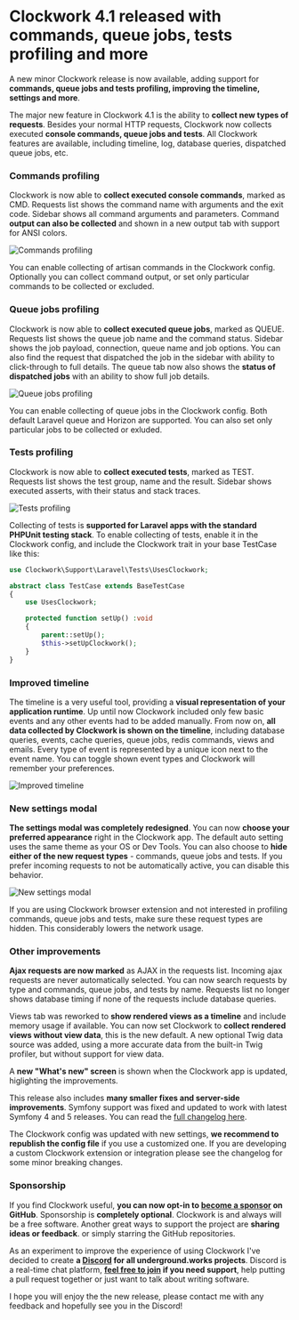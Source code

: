 <!--
authors:
  - its (@itsgoingd)
tags:
  - clockwork
  - release
perex: "A new minor Clockwork release is now available, adding support for **commands, queue jobs and tests profiling, improving the timeline, settings and more**."
-->

# Clockwork 4.1 released with commands, queue jobs, tests profiling and more

A new minor Clockwork release is now available, adding support for **commands, queue jobs and tests profiling, improving the timeline, settings and more**.

The major new feature in Clockwork 4.1 is the ability to **collect new types of requests**. Besides your normal HTTP requests, Clockwork now collects executed **console commands, queue jobs and tests**. All Clockwork features are available, including timeline, log, database queries, dispatched queue jobs, etc.

### Commands profiling

Clockwork is now able to **collect executed console commands**, marked as CMD. Requests list shows the command name with arguments and the exit code. Sidebar shows all command arguments and parameters. Command **output can also be collected** and shown in a new output tab with support for ANSI colors.

![Commands profiling](/images/blog/2020-04-06-Clockwork-4.1-released-with-commands-queue-jobs-tests-profiling-and-more/commands-profiling.png)

You can enable collecting of artisan commands in the Clockwork config. Optionally you can collect command output, or set only particular commands to be collected or excluded.

### Queue jobs profiling

Clockwork is now able to **collect executed queue jobs**, marked as QUEUE. Requests list shows the queue job name and the command status. Sidebar shows the job payload, connection, queue name and job options. You can also find the request that dispatched the job in the sidebar with ability to click-through to full details. The queue tab now also shows the **status of dispatched jobs** with an ability to show full job details.

![Queue jobs profiling](/images/blog/2020-04-06-Clockwork-4.1-released-with-commands-queue-jobs-tests-profiling-and-more/queue-jobs-profiling.png)

You can enable collecting of queue jobs in the Clockwork config. Both default Laravel queue and Horizon are supported. You can also set only particular jobs to be collected or exluded.

### Tests profiling

Clockwork is now able to **collect executed tests**, marked as TEST. Requests list shows the test group, name and the result. Sidebar shows executed asserts, with their status and stack traces.

![Tests profiling](/images/blog/2020-04-06-Clockwork-4.1-released-with-commands-queue-jobs-tests-profiling-and-more/tests-profiling.png)

Collecting of tests is **supported for Laravel apps with the standard PHPUnit testing stack**. To enable collecting of tests, enable it in the Clockwork config, and include the Clockwork trait in your base TestCase like this:

```php
use Clockwork\Support\Laravel\Tests\UsesClockwork;

abstract class TestCase extends BaseTestCase
{
    use UsesClockwork;

    protected function setUp() :void
    {
        parent::setUp();
        $this->setUpClockwork();
    }
}
```

### Improved timeline

The timeline is a very useful tool, providing a **visual representation of your application runtime**. Up until now Clockwork included only few basic events and any other events had to be added manually. From now on, **all data collected by Clockwork is shown on the timeline**, including database queries, events, cache queries, queue jobs, redis commands, views and emails. Every type of event is represented by a unique icon next to the event name. You can toggle shown event types and Clockwork will remember your preferences.

![Improved timeline](/images/blog/2020-04-06-Clockwork-4.1-released-with-commands-queue-jobs-tests-profiling-and-more/extended-timeline.png)

### New settings modal

**The settings modal was completely redesigned**. You can now **choose your preferred appearance** right in the Clockwork app. The default auto setting uses the same theme as your OS or Dev Tools. You can also choose to **hide either of the new request types** - commands, queue jobs and tests. If you prefer incoming requests to not be automatically active, you can disable this behavior.

![New settings modal](/images/blog/2020-04-06-Clockwork-4.1-released-with-commands-queue-jobs-tests-profiling-and-more/new-settings-modal.png)

If you are using Clockwork browser extension and not interested in profiling commands, queue jobs and tests, make sure these request types are hidden. This considerably lowers the network usage.

### Other improvements

**Ajax requests are now marked** as AJAX in the requests list. Incoming ajax requests are never automatically selected. You can now search requests by type and commands, queue jobs, and tests by name. Requests list no longer shows database timing if none of the requests include database queries.

Views tab was reworked to **show rendered views as a timeline** and include memory usage if available. You can now set Clockwork to **collect rendered views without view data**, this is the new default. A new optional Twig data source was added, using a more accurate data from the built-in Twig profiler, but without support for view data.

A **new "What's new" screen** is shown when the Clockwork app is updated, higlighting the improvements.

This release also includes **many smaller fixes and server-side improvements**. Symfony support was fixed and updated to work with latest Symfony 4 and 5 releases. You can read the [full changelog here](https://underground.works/clockwork/#changelog).

The Clockwork config was updated with new settings, **we recommend to republish the config file** if you use a customized one. If you are developing a custom Clockwork extension or integration please see the changelog for some minor breaking changes.

### Sponsorship

If you find Clockwork useful, **you can now opt-in to [become a sponsor](https://github.com/sponsors/itsgoingd) on GitHub**. Sponsorship is **completely optional**. Clockwork is and always will be a free software. Another great ways to support the project are **sharing ideas or feedback**. or simply starring the GitHub repositories.

As an experiment to improve the experience of using Clockwork I've decided to create **a [Discord](https://discord.gg/NUuCGE4) for all underground.works projects**. Discord is a real-time chat platform, **[feel free to join](https://discord.gg/NUuCGE4) if you need support**, help putting a pull request together or just want to talk about writing software.

I hope you will enjoy the the new release, please contact me with any feedback and hopefully see you in the Discord!
